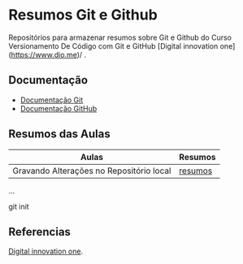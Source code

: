 # Resumos Git e Github

Repositórios para armazenar resumos sobre Git e Github do Curso Versionamento De Código com Git e GitHub
[Digital innovation one] (https://www.dio.me)/ .

## Documentação
- [Documentação Git](https://git-scm.com/doc)
- [Documentação GitHub](https://docs.github.com/)


## Resumos das Aulas 

| Aulas | Resumos |  
|------------|--------------|
| Gravando Alterações no Repositório local | [resumos](https://link.com)
...

git init 

## Referencias
[Digital innovation one]().

